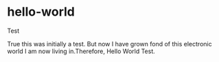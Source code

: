# hello-world
Test


True this was initially a test. But now I have grown fond of this electronic world I am now living in.Therefore, Hello World Test. 
